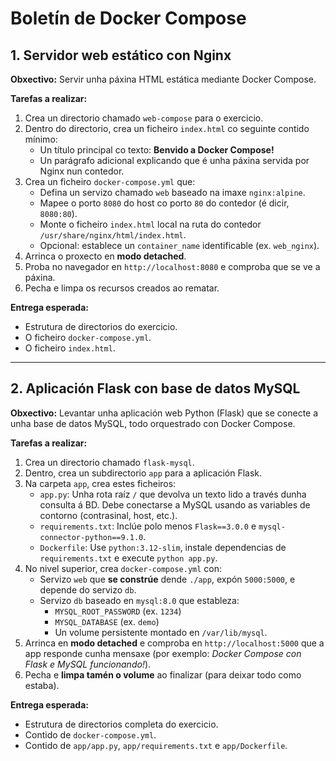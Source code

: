 # Boletín de Docker Compose

## 1. Servidor web estático con Nginx
**Obxectivo:** Servir unha páxina HTML estática mediante Docker Compose.

**Tarefas a realizar:**
1. Crea un directorio chamado `web-compose` para o exercicio.
2. Dentro do directorio, crea un ficheiro `index.html` co seguinte contido mínimo:
   - Un título principal co texto: **Benvido a Docker Compose!**
   - Un parágrafo adicional explicando que é unha páxina servida por Nginx nun contedor.
3. Crea un ficheiro `docker-compose.yml` que:
   - Defina un servizo chamado `web` baseado na imaxe `nginx:alpine`.
   - Mapee o porto `8080` do host co porto `80` do contedor (é dicir, `8080:80`).
   - Monte o ficheiro `index.html` local na ruta do contedor `/usr/share/nginx/html/index.html`.
   - Opcional: establece un `container_name` identificable (ex. `web_nginx`).
4. Arrinca o proxecto en **modo detached**.
5. Proba no navegador en `http://localhost:8080` e comproba que se ve a páxina.
6. Pecha e limpa os recursos creados ao rematar.

**Entrega esperada:**
- Estrutura de directorios do exercicio.
- O ficheiro `docker-compose.yml`.
- O ficheiro `index.html`.

---

## 2. Aplicación Flask con base de datos MySQL
**Obxectivo:** Levantar unha aplicación web Python (Flask) que se conecte a unha base de datos MySQL, todo orquestrado con Docker Compose.

**Tarefas a realizar:**
1. Crea un directorio chamado `flask-mysql`.
2. Dentro, crea un subdirectorio `app` para a aplicación Flask.
3. Na carpeta `app`, crea estes ficheiros:
   - `app.py`: Unha rota raíz `/` que devolva un texto lido a través dunha consulta á BD. Debe conectarse a MySQL usando as variables de contorno (contrasinal, host, etc.).
   - `requirements.txt`: Inclúe polo menos `Flask==3.0.0` e `mysql-connector-python==9.1.0`.
   - `Dockerfile`: Use `python:3.12-slim`, instale dependencias de `requirements.txt` e execute `python app.py`.
4. No nivel superior, crea `docker-compose.yml` con:
   - Servizo `web` que **se constrúe** dende `./app`, expón `5000:5000`, e depende do servizo `db`.
   - Servizo `db` baseado en `mysql:8.0` que estableza:
     - `MYSQL_ROOT_PASSWORD` (ex. `1234`)
     - `MYSQL_DATABASE` (ex. `demo`)
     - Un volume persistente montado en `/var/lib/mysql`.
5. Arrinca en **modo detached** e comproba en `http://localhost:5000` que a app responde cunha mensaxe (por exemplo: *Docker Compose con Flask e MySQL funcionando!*).
6. Pecha e **limpa tamén o volume** ao finalizar (para deixar todo como estaba).

**Entrega esperada:**
- Estrutura de directorios completa do exercicio.
- Contido de `docker-compose.yml`.
- Contido de `app/app.py`, `app/requirements.txt` e `app/Dockerfile`.
